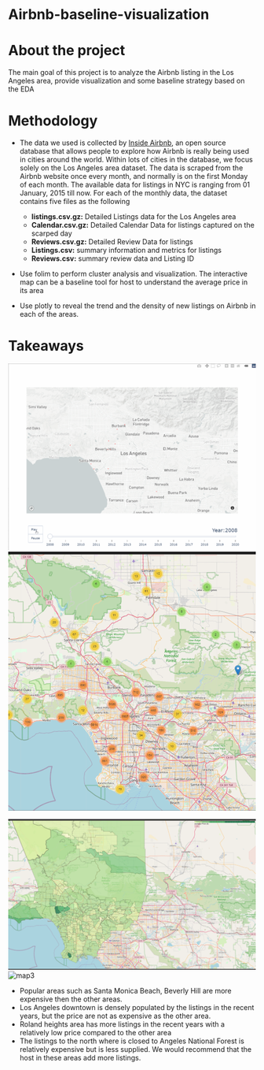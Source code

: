 # Airbnb-baseline-visualization

# About the project

The main goal of this project is to analyze the Airbnb listing in the Los Angeles area, provide visualization and some baseline strategy based on the EDA

# Methodology

* The data we used is collected by [Inside Airbnb](http://insideairbnb.com/get-the-data.html), an open source database that allows people to explore how Airbnb is really being used in cities around the world. Within lots of cities in the database, we focus solely on the Los Angeles area dataset. The data is scraped from the Airbnb website once every month, and normally is on the first Monday of each month. The available data for listings in NYC is ranging from 01 January, 2015 till now. For each of the monthly data, the dataset contains five files as the following 
  * **listings.csv.gz:** Detailed Listings data for the Los Angeles area
  * **Calendar.csv.gz:** Detailed Calendar Data for listings captured on the scarped day
  * **Reviews.csv.gz:** Detailed Review Data for listings
  * **Listings.csv:** summary information and metrics for listings
  * **Reviews.csv:** summary review data and Listing ID

* Use folim to perform cluster analysis and visualization. The interactive map can be a baseline tool for host to understand the average price in its area
* Use plotly to reveal the trend and the density of new listings on Airbnb in each of the areas. 

# Takeaways

![map4](.\map4.gif)![map1](.\map1.PNG)

![map3](.\map3.PNG)![map3](.\map2.PNG)

* Popular areas such as Santa Monica Beach, Beverly Hill are more expensive then the other areas.
* Los Angeles downtown is densely populated by the listings in the recent years, but the price are not as expensive as the other area.
* Roland heights area has more listings in the recent years with a relatively low price compared to the other area
* The listings to the north where is closed to Angeles National Forest is relatively expensive but is less supplied. We would recommend that the host in these areas add more listings.
